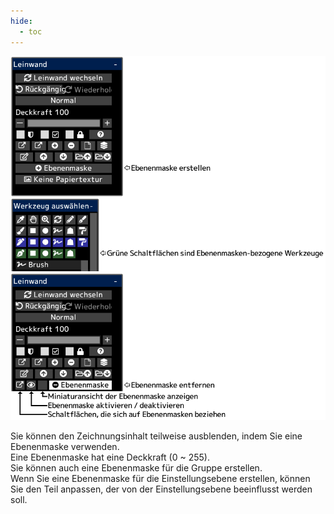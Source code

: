 ```yaml
---
hide:
  - toc
---
```


<!-- https://steamcommunity.com/sharedfiles/filedetails/?id=2953906090 -->

![layer_mask](./image/layer_mask.png)

Sie können den Zeichnungsinhalt teilweise ausblenden, indem Sie eine Ebenenmaske verwenden. <br />
Eine Ebenenmaske hat eine Deckkraft (0 ~ 255). <br />
Sie können auch eine Ebenenmaske für die Gruppe erstellen. <br />
Wenn Sie eine Ebenenmaske für die Einstellungsebene erstellen, können Sie den Teil anpassen, der von der Einstellungsebene beeinflusst werden soll.
